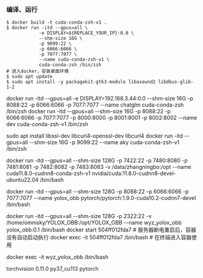 ### 编译、运行

```shell
$ docker build -t cuda-conda-zsh-v1 .
$ docker run -itd --gpus=all \
            -e DISPLAY=${REPLACE_YOUR_IP}:0.0 \
            --shm-size 16G \
            -p 9099:22 \
            -p 6066:6066 \
            -p 7077:7077 \
            --name cuda-conda-zsh-v1 \
            cuda-conda-zsh /bin/zsh
# 进入docker，安装桌面环境
$ sudo apt update
$ sudo apt install -y packagekit-gtk3-module libasound2 libdbus-glib-1-2
```
docker run -itd --gpus=all -e DISPLAY=192.168.3.44:0.0 --shm-size 16G -p 8088:22 -p 6066:6066 -p 7077:7077 --name chatglm cuda-conda-zsh /bin/zsh
docker run -itd --gpus=all --shm-size 16G -p 8088:22 -p 6066:6066 -p 7077:7077 -p 8000:8000 -p 8001:8001 -p 8002:8002 --name dev cuda-conda-zsh-v1 /bin/zsh

sudo apt install libssl-dev libcurl4-openssl-dev libcurl4
docker run -itd --gpus=all --shm-size 16G -p 9099:22 --name aky cuda-conda-zsh-v1 /bin/zsh

docker run -itd --gpus=all --shm-size 128G -p 7422:22 -p 7480:8080 -p 7481:8081 -p 7482:8082 -p 7483:8083 -v /data/zhangningbo:/opt --name cuda11.8.0-cudnn8-conda-zsh-v1 nvidia/cuda:11.8.0-cudnn8-devel-ubuntu22.04 /bin/bash


docker run -itd --gpus=all --shm-size 128G -p 8088:22 -p 6066:6066 -p 7077:7077 --name yolox_obb pytorch/pytorch:1.9.0-cuda10.2-cudnn7-devel /bin/bash



docker run -itd --gpus=all --shm-size 128G -p 2322:22 -v /home/omnisky/YOLOX_OBB:/opt/YOLOX_OBB  --name wyz_yolox_obb yolox_obb:0.1 /bin/bash
docker start 504ff012fda7  # 服务器断电重启后，容器没有自动启动执行
docker exec -it 504ff012fda7 /bin/bash  # 在终端进入容器使用

docker exec -it wyz_yolox_obb /bin/bash


torchvision                   0.11.0      py37_cu113  pytorch
